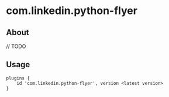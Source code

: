 # com.linkedin.python-flyer

## About

// TODO

## Usage

```
plugins {
    id 'com.linkedin.python-flyer', version <latest version>
}
```
